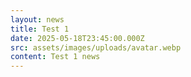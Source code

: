 ```yaml
---
layout: news
title: Test 1
date: 2025-05-18T23:45:00.000Z
src: assets/images/uploads/avatar.webp
content: Test 1 news
---
```

